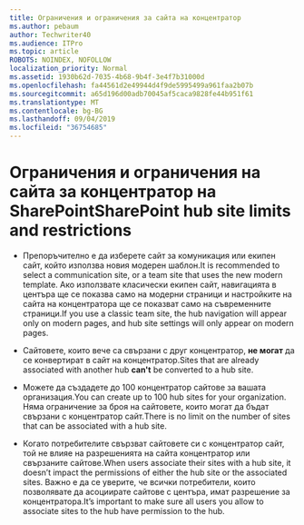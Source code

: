 ```yaml
---
title: Ограничения и ограничения за сайта на концентратор
ms.author: pebaum
author: Techwriter40
ms.audience: ITPro
ms.topic: article
ROBOTS: NOINDEX, NOFOLLOW
localization_priority: Normal
ms.assetid: 1930b62d-7035-4b68-9b4f-3e4f7b31000d
ms.openlocfilehash: fa44561d2e49944d4f9de5995499a961faa2b07b
ms.sourcegitcommit: a65d196d00adb70045af5caca9828fe44b951f61
ms.translationtype: MT
ms.contentlocale: bg-BG
ms.lasthandoff: 09/04/2019
ms.locfileid: "36754685"
---
```

# <a name="sharepoint-hub-site-limits-and-restrictions"></a><span data-ttu-id="e28e6-102">Ограничения и ограничения на сайта за концентратор на SharePoint</span><span class="sxs-lookup"><span data-stu-id="e28e6-102">SharePoint hub site limits and restrictions</span></span>

- <span data-ttu-id="e28e6-103">Препоръчително е да изберете сайт за комуникация или екипен сайт, който използва новия модерен шаблон.</span><span class="sxs-lookup"><span data-stu-id="e28e6-103">It is recommended to select a communication site, or a team site that uses the new modern template.</span></span> <span data-ttu-id="e28e6-104">Ако използвате класически екипен сайт, навигацията в центъра ще се показва само на модерни страници и настройките на сайта на концентратора ще се показват само на съвременните страници.</span><span class="sxs-lookup"><span data-stu-id="e28e6-104">If you use a classic team site, the hub navigation will appear only on modern pages, and hub site settings will only appear on modern pages.</span></span>

- <span data-ttu-id="e28e6-105">Сайтовете, които вече са свързани с друг концентратор, **не могат** да се конвертират в сайт на концентратор.</span><span class="sxs-lookup"><span data-stu-id="e28e6-105">Sites that are already associated with another hub **can't** be converted to a hub site.</span></span>

- <span data-ttu-id="e28e6-106">Можете да създадете до 100 концентратор сайтове за вашата организация.</span><span class="sxs-lookup"><span data-stu-id="e28e6-106">You can create up to 100 hub sites for your organization.</span></span> <span data-ttu-id="e28e6-107">Няма ограничение за броя на сайтовете, които могат да бъдат свързани с концентратор сайт.</span><span class="sxs-lookup"><span data-stu-id="e28e6-107">There is no limit on the number of sites that can be associated with a hub site.</span></span>

- <span data-ttu-id="e28e6-108">Когато потребителите свързват сайтовете си с концентратор сайт, той не влияе на разрешенията на сайта концентратор или свързаните сайтове.</span><span class="sxs-lookup"><span data-stu-id="e28e6-108">When users associate their sites with a hub site, it doesn’t impact the permissions of either the hub site or the associated sites.</span></span> <span data-ttu-id="e28e6-109">Важно е да се уверите, че всички потребители, които позволявате да асоциирате сайтове с центъра, имат разрешение за концентратора.</span><span class="sxs-lookup"><span data-stu-id="e28e6-109">It’s important to make sure all users you allow to associate sites to the hub have permission to the hub.</span></span>

